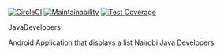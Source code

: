 [![CircleCI](https://circleci.com/gh/kelvinwm/java-developers/tree/ch-add-circleci-codeclimate-155738450.svg?style=svg)](https://circleci.com/gh/kelvinwm/java-developers/tree/ch-add-circleci-codeclimate-155738450)
[![Maintainability](https://api.codeclimate.com/v1/badges/d5d6e96eb5d454a94eaa/maintainability)](https://codeclimate.com/github/kelvinwm/java-developers/maintainability)
[![Test Coverage](https://api.codeclimate.com/v1/badges/d5d6e96eb5d454a94eaa/test_coverage)](https://codeclimate.com/github/kelvinwm/java-developers/test_coverage)

JavaDevelopers

Android Application that displays a list Nairobi Java Developers.
